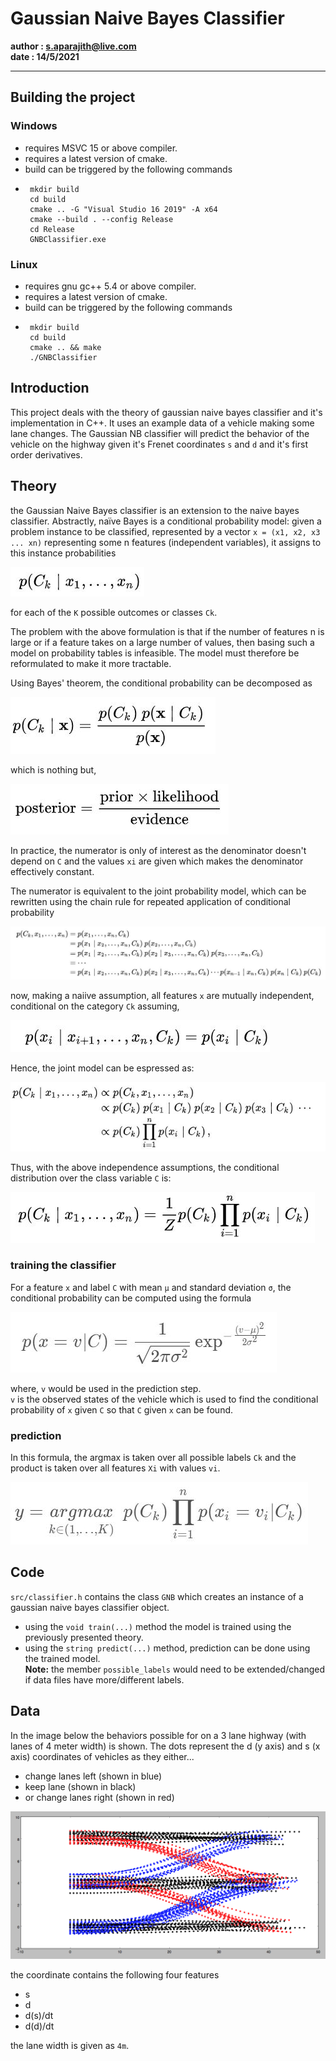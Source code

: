 ﻿# Gaussian Naive Bayes Classifier
**author  : s.aparajith@live.com**  
**date : 14/5/2021**  

---
[formula1]: ./doc/formula0.JPG "iprob"
[formula2]: ./doc/formula01.JPG "iprob1"
[formula3]: ./doc/formula1.JPG "iprob2"
[formula4]: ./doc/formula2.JPG "iprob3"
[formula5]: ./doc/formula3.JPG "iprob3"
[formula6]: ./doc/formula4.JPG "iprob3"
[formula7]: ./doc/formula5.JPG "iprob3"
[formula8]: ./doc/prediction1.JPG "iprob3"
[formula9]: ./doc/prediction2.JPG "iprob3"
[data1]: ./doc/dat.png "ata"

## Building the project
### Windows 
 - requires MSVC 15 or above compiler.
 - requires a latest version of cmake.
 - build can be triggered by the following commands
 - 
        mkdir build
        cd build
        cmake .. -G "Visual Studio 16 2019" -A x64
        cmake --build . --config Release
        cd Release
        GNBClassifier.exe  

### Linux 
 - requires gnu gc++ 5.4 or above compiler.
 - requires a latest version of cmake.
 - build can be triggered by the following commands
 - 
        mkdir build
        cd build
        cmake .. && make
        ./GNBClassifier

## Introduction
This project deals with the theory of gaussian naive bayes classifier 
and it's implementation in C++. It uses an example data of a vehicle making some lane changes. 
The Gaussian NB classifier will predict the behavior of the vehicle on the highway given it's Frenet coordinates `s` and `d` and it's first order derivatives.  

## Theory
the Gaussian Naive Bayes classifier is an extension to the naive bayes classifier.
Abstractly, naïve Bayes is a conditional probability model: 
given a problem instance to be classified, represented by a vector `x = (x1, x2, x3 ... xn)` representing some n features (independent variables), 
it assigns to this instance probabilities  
  
![ds][formula1]  

for each of the `K` possible outcomes or classes `Ck`.  

The problem with the above formulation is that if the number of features n is large or if a feature takes on a large number of values, 
then basing such a model on probability tables is infeasible. The model must therefore be reformulated to make it more tractable.  

Using Bayes' theorem, the conditional probability can be decomposed as  

![ds][formula2]  

which is nothing but,

![ds][formula3]  

In practice, the numerator is only of interest as the denominator doesn't depend on `C` and the values `xi` are given which makes the denominator effectively constant.  

The numerator is equivalent to the joint probability model, which can be rewritten using the chain rule for repeated application of conditional probability

![ds][formula4]  

now, making a naiive assumption, all features `x` are mutually independent, conditional on the category `Ck` assuming,

![ds][formula5]  

Hence, the joint model can be espressed as:  

![ds][formula6]  

Thus, with the above independence assumptions, the conditional distribution over the class variable `C` is:  

![ds][formula7]  

### training the classifier

 For a feature `x` and label `C` with mean `μ` and standard deviation `σ`,
 the conditional probability can be computed using the formula

![ds][formula8]  

where, `v` would be used in the prediction step.  
`v` is the observed states of the vehicle which is used to find the conditional probability of `x` given `C` so that `C` given `x` can be found.

### prediction 

In this formula, the argmax is taken over all possible labels `Ck` and the product is taken over all features `Xi` with values `vi`.  

![ds][formula9]


## Code

`src/classifier.h` contains the class `GNB` which creates an instance of a gaussian naive bayes classifier object.  
   -  using the  `void train(...)` method the model is trained using the previously presented theory.  
   -  using the `string predict(...)` method, prediction can be done using the trained model.  
 **Note:** the member `possible_labels` would need to be extended/changed if data files have more/different labels.

## Data
In the image below the behaviors possible for on a 3 lane highway (with lanes of 4 meter width) is shown. 
The dots represent the d (y axis) and s (x axis) coordinates of vehicles as they either...

- change lanes left (shown in blue)
- keep lane (shown in black)
- or change lanes right (shown in red)

![ds][data1]  

the coordinate contains the following four features  
  - s
  - d
  - d(s)/dt
  - d(d)/dt 

the lane width is given as `4m`.

